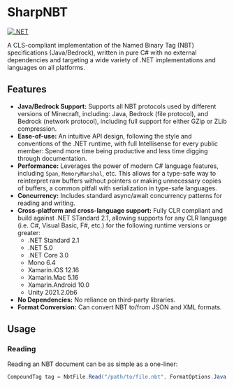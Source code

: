 # SharpNBT

[![.NET](https://github.com/ForeverZer0/SharpNBT/actions/workflows/dotnet.yml/badge.svg)](https://github.com/ForeverZer0/SharpNBT/actions/workflows/dotnet.yml)

A CLS-compliant implementation of the Named Binary Tag (NBT) specifications (Java/Bedrock), written in pure C# with no external dependencies and targeting a wide variety of .NET implementations and languages on all platforms.

## Features

* **Java/Bedrock Support:** Supports all NBT protocols used by different versions of Minecraft, including: Java, Bedrock (file protocol), and Bedrock (network protocol), including full support for either GZip or ZLib compression.
* **Ease-of-use:** An intuitive API design, following the style and conventions of the .NET runtime, with full Intellisense for every public member: Spend more time being productive and less time digging through documentation.
* **Performance:**  Leverages the power of modern C# language features, including `Span`, `MemoryMarshal`, etc. This allows for a type-safe way to reinterpret raw buffers without pointers or making unnecessary copies of buffers, a common pitfall with serialization in type-safe languages.
* **Concurrency:** Includes standard async/await concurrency patterns for reading and writing.
* **Cross-platform and cross-language support:** Fully CLR compliant and build against .NET STandard 2.1, allowing supports for any CLR language (i.e. C#, Visual Basic, F#, etc.) for the following runtime versions or greater:
    * .NET Standard 2.1
    * .NET 5.0
    * .NET Core 3.0
    * Mono 6.4
    * Xamarin.iOS 12.16
    * Xamarin.Mac 5.16
    * Xamarin.Android 10.0
    * Unity 2021.2.0b6
* **No Dependencies:** No reliance on third-party libraries. 
* **Format Conversion:** Can convert NBT to/from JSON and XML formats.

## Usage

### Reading

Reading an NBT document can be as simple as a one-liner:

```csharp
CompoundTag tag = NbtFile.Read("/path/to/file.nbt", FormatOptions.Java, CompressionType.AutoDetect);
```
